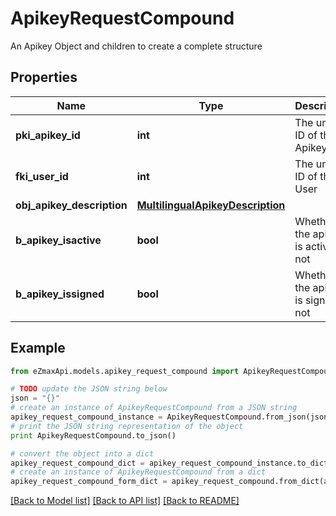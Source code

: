 # ApikeyRequestCompound

An Apikey Object and children to create a complete structure

## Properties
Name | Type | Description | Notes
------------ | ------------- | ------------- | -------------
**pki_apikey_id** | **int** | The unique ID of the Apikey | [optional] 
**fki_user_id** | **int** | The unique ID of the User | 
**obj_apikey_description** | [**MultilingualApikeyDescription**](MultilingualApikeyDescription.md) |  | 
**b_apikey_isactive** | **bool** | Whether the apikey is active or not | [optional] 
**b_apikey_issigned** | **bool** | Whether the apikey is signed or not | [optional] 

## Example

```python
from eZmaxApi.models.apikey_request_compound import ApikeyRequestCompound

# TODO update the JSON string below
json = "{}"
# create an instance of ApikeyRequestCompound from a JSON string
apikey_request_compound_instance = ApikeyRequestCompound.from_json(json)
# print the JSON string representation of the object
print ApikeyRequestCompound.to_json()

# convert the object into a dict
apikey_request_compound_dict = apikey_request_compound_instance.to_dict()
# create an instance of ApikeyRequestCompound from a dict
apikey_request_compound_form_dict = apikey_request_compound.from_dict(apikey_request_compound_dict)
```
[[Back to Model list]](../README.md#documentation-for-models) [[Back to API list]](../README.md#documentation-for-api-endpoints) [[Back to README]](../README.md)


